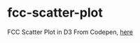 # fcc-scatter-plot
FCC Scatter Plot in D3
From Codepen, [here](http://codepen.io/DuckyDisciple/pen/jqmzdy)
